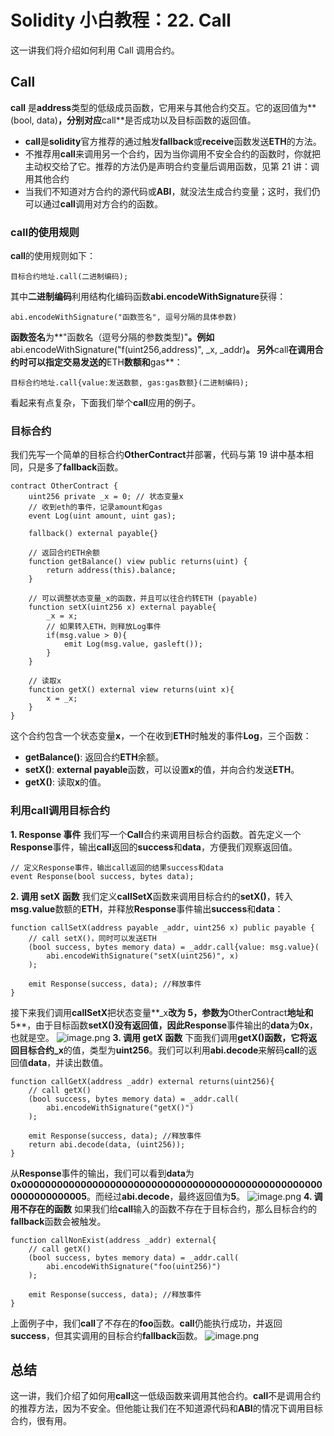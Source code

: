 # Solidity 小白教程：22. Call

这一讲我们将介绍如何利用 Call 调用合约。

## Call

**call** 是**address**类型的低级成员函数，它用来与其他合约交互。它的返回值为**(bool, data)**，分别对应**call**是否成功以及目标函数的返回值。

- **call**是**solidity**官方推荐的通过触发**fallback**或**receive**函数发送**ETH**的方法。
- 不推荐用**call**来调用另一个合约，因为当你调用不安全合约的函数时，你就把主动权交给了它。推荐的方法仍是声明合约变量后调用函数，见第 21 讲：调用其他合约
- 当我们不知道对方合约的源代码或**ABI**，就没法生成合约变量；这时，我们仍可以通过**call**调用对方合约的函数。

### **call**的使用规则

**call**的使用规则如下：

```
目标合约地址.call(二进制编码);
```

其中**二进制编码**利用结构化编码函数**abi.encodeWithSignature**获得：

```
abi.encodeWithSignature("函数签名", 逗号分隔的具体参数)
```

**函数签名**为**"函数名（逗号分隔的参数类型)"**。例如**abi.encodeWithSignature("f(uint256,address)", \_x, \_addr)**。
另外**call**在调用合约时可以指定交易发送的**ETH**数额和**gas**：

```
目标合约地址.call{value:发送数额, gas:gas数额}(二进制编码);
```

看起来有点复杂，下面我们举个**call**应用的例子。

### 目标合约

我们先写一个简单的目标合约**OtherContract**并部署，代码与第 19 讲中基本相同，只是多了**fallback**函数。

```solidity
contract OtherContract {
    uint256 private _x = 0; // 状态变量x
    // 收到eth的事件，记录amount和gas
    event Log(uint amount, uint gas);

    fallback() external payable{}

    // 返回合约ETH余额
    function getBalance() view public returns(uint) {
        return address(this).balance;
    }

    // 可以调整状态变量_x的函数，并且可以往合约转ETH (payable)
    function setX(uint256 x) external payable{
        _x = x;
        // 如果转入ETH，则释放Log事件
        if(msg.value > 0){
            emit Log(msg.value, gasleft());
        }
    }

    // 读取x
    function getX() external view returns(uint x){
        x = _x;
    }
}
```

这个合约包含一个状态变量**x**，一个在收到**ETH**时触发的事件**Log**，三个函数：

- **getBalance()**: 返回合约**ETH**余额。
- **setX()**: **external payable**函数，可以设置**x**的值，并向合约发送**ETH**。
- **getX()**: 读取**x**的值。

### 利用**call**调用目标合约

**1. Response 事件**
我们写一个**Call**合约来调用目标合约函数。首先定义一个**Response**事件，输出**call**返回的**success**和**data**，方便我们观察返回值。

```solidity
// 定义Response事件，输出call返回的结果success和data
event Response(bool success, bytes data);
```

**2. 调用 setX 函数**
我们定义**callSetX**函数来调用目标合约的**setX()**，转入**msg.value**数额的**ETH**，并释放**Response**事件输出**success**和**data**：

```solidity
function callSetX(address payable _addr, uint256 x) public payable {
    // call setX()，同时可以发送ETH
    (bool success, bytes memory data) = _addr.call{value: msg.value}(
        abi.encodeWithSignature("setX(uint256)", x)
    );

    emit Response(success, data); //释放事件
}
```

接下来我们调用**callSetX**把状态变量**\_x**改为 5，参数为**OtherContract**地址和**5**，由于目标函数**setX()**没有返回值，因此**Response**事件输出的**data**为**0x**，也就是空。
![image.png](https://cdn.nlark.com/yuque/0/2023/png/97322/1695525128088-6fd85544-d8a8-4253-9168-a48f5fbda7b3.png#averageHue=%2326273b&clientId=u91b82b80-609c-4&from=paste&id=u8046309f&originHeight=815&originWidth=1516&originalType=url&ratio=2&rotation=0&showTitle=false&size=128679&status=done&style=none&taskId=u705aa961-bfe3-4131-a831-348c7a131dc&title=)
**3. 调用 getX 函数**
下面我们调用**getX()**函数，它将返回目标合约**\_x**的值，类型为**uint256**。我们可以利用**abi.decode**来解码**call**的返回值**data**，并读出数值。

```solidity
function callGetX(address _addr) external returns(uint256){
    // call getX()
    (bool success, bytes memory data) = _addr.call(
        abi.encodeWithSignature("getX()")
    );

    emit Response(success, data); //释放事件
    return abi.decode(data, (uint256));
}
```

从**Response**事件的输出，我们可以看到**data**为**0x0000000000000000000000000000000000000000000000000000000000000005**。而经过**abi.decode**，最终返回值为**5**。
![image.png](https://cdn.nlark.com/yuque/0/2023/png/97322/1695525128095-d187ef27-2018-4512-8877-b9df59636a67.png#averageHue=%2326283b&clientId=u91b82b80-609c-4&from=paste&id=u5ce34264&originHeight=452&originWidth=1607&originalType=url&ratio=2&rotation=0&showTitle=false&size=72569&status=done&style=none&taskId=ueddf3f23-b12f-4d17-af8d-34705bf9aa0&title=)
**4. 调用不存在的函数**
如果我们给**call**输入的函数不存在于目标合约，那么目标合约的**fallback**函数会被触发。

```solidity
function callNonExist(address _addr) external{
    // call getX()
    (bool success, bytes memory data) = _addr.call(
        abi.encodeWithSignature("foo(uint256)")
    );

    emit Response(success, data); //释放事件
}
```

上面例子中，我们**call**了不存在的**foo**函数。**call**仍能执行成功，并返回**success**，但其实调用的目标合约**fallback**函数。
![image.png](https://cdn.nlark.com/yuque/0/2023/png/97322/1695525128089-70d6c0f0-4c47-4859-9cfa-9f3792fe7299.png#averageHue=%2326273b&clientId=u91b82b80-609c-4&from=paste&id=ua099606f&originHeight=246&originWidth=1526&originalType=url&ratio=2&rotation=0&showTitle=false&size=35360&status=done&style=none&taskId=u9f6dc632-4e2b-4b56-aeb1-92793250273&title=)

## 总结

这一讲，我们介绍了如何用**call**这一低级函数来调用其他合约。**call**不是调用合约的推荐方法，因为不安全。但他能让我们在不知道源代码和**ABI**的情况下调用目标合约，很有用。

